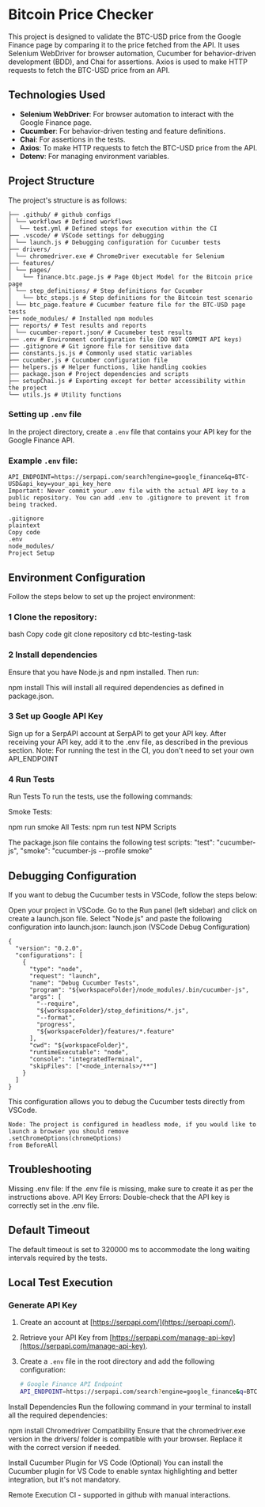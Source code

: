 # Bitcoin Price Checker

This project is designed to validate the BTC-USD price from the Google Finance page by comparing it to the price fetched from the API. It uses Selenium WebDriver for browser automation, Cucumber for behavior-driven development (BDD), and Chai for assertions. Axios is used to make HTTP requests to fetch the BTC-USD price from an API. 

## Technologies Used

- **Selenium WebDriver**: For browser automation to interact with the Google Finance page.
- **Cucumber**: For behavior-driven testing and feature definitions.
- **Chai**: For assertions in the tests.
- **Axios**: To make HTTP requests to fetch the BTC-USD price from the API.
- **Dotenv**: For managing environment variables.

## Project Structure

The project's structure is as follows:
```
├── .github/ # github configs
│ └── workflows # Defined workflows
│  └── test.yml # Defined steps for execution within the CI
├── .vscode/ # VSCode settings for debugging 
│ └── launch.js # Debugging configuration for Cucumber tests 
├── drivers/ 
│ └── chromedriver.exe # ChromeDriver executable for Selenium 
├── features/ 
│ └── pages/ 
│   └── finance.btc.page.js # Page Object Model for the Bitcoin price page 
│ └── step_definitions/ # Step definitions for Cucumber 
│   └── btc_steps.js # Step definitions for the Bitcoin test scenario 
│ └── btc_page.feature # Cucumber feature file for the BTC-USD page tests 
├── node_modules/ # Installed npm modules 
├── reports/ # Test results and reports 
│ └── cucumber-report.json/ # Cucumeber test results 
├── .env # Environment configuration file (DO NOT COMMIT API keys)
├── .gitignore # Git ignore file for sensitive data 
├── constants.js.js # Commonly used static variables 
├── cucumber.js # Cucumber configuration file 
├── helpers.js # Helper functions, like handling cookies 
├── package.json # Project dependencies and scripts 
├── setupChai.js # Exporting except for better accessibility within the project
└── utils.js # Utility functions 
```

### Setting up `.env` file

In the project directory, create a `.env` file that contains your API key for the Google Finance API.

### Example `.env` file:
```env
API_ENDPOINT=https://serpapi.com/search?engine=google_finance&q=BTC-USD&api_key=your_api_key_here
Important: Never commit your .env file with the actual API key to a public repository. You can add .env to .gitignore to prevent it from being tracked.
```

```
.gitignore
plaintext
Copy code
.env
node_modules/
Project Setup
```


## Environment Configuration
Follow the steps below to set up the project environment:

### 1 Clone the repository:
bash
Copy code
git clone repository
cd btc-testing-task

### 2 Install dependencies
Ensure that you have Node.js and npm installed. Then run:

npm install
This will install all required dependencies as defined in package.json.

### 3 Set up Google API Key
Sign up for a SerpAPI account at SerpAPI to get your API key.
After receiving your API key, add it to the .env file, as described in the previous section.
Note: For running the test in the CI, you don't need to set your own API_ENDPOINT

### 4 Run Tests
Run Tests
To run the tests, use the following commands:

Smoke Tests:

npm run smoke
All Tests:
npm run test
NPM Scripts

The package.json file contains the following test scripts:
"test": "cucumber-js",
"smoke": "cucumber-js --profile smoke"

## Debugging Configuration
If you want to debug the Cucumber tests in VSCode, follow the steps below:

Open your project in VSCode.
Go to the Run panel (left sidebar) and click on create a launch.json file.
Select "Node.js" and paste the following configuration into launch.json:
launch.json (VSCode Debug Configuration)
```
{
  "version": "0.2.0",
  "configurations": [
    {
      "type": "node",
      "request": "launch",
      "name": "Debug Cucumber Tests",
      "program": "${workspaceFolder}/node_modules/.bin/cucumber-js",
      "args": [
        "--require",
        "${workspaceFolder}/step_definitions/*.js",
        "--format",
        "progress",
        "${workspaceFolder}/features/*.feature"
      ],
      "cwd": "${workspaceFolder}",
      "runtimeExecutable": "node",
      "console": "integratedTerminal",
      "skipFiles": ["<node_internals>/**"]
    }
  ]
}
```
This configuration allows you to debug the Cucumber tests directly from VSCode.

```
Node: The project is configured in headless mode, if you would like to launch a browser you should remove
.setChromeOptions(chromeOptions)
from BeforeAll
```

## Troubleshooting
Missing .env file: If the .env file is missing, make sure to create it as per the instructions above.
API Key Errors: Double-check that the API key is correctly set in the .env file.

## Default Timeout
The default timeout is set to 320000 ms to accommodate the long waiting intervals required by the tests.

## Local Test Execution

### Generate API Key
1. Create an account at [https://serpapi.com/](https://serpapi.com/).
2. Retrieve your API Key from [https://serpapi.com/manage-api-key](https://serpapi.com/manage-api-key).
3. Create a `.env` file in the root directory and add the following configuration:
   
   ```bash
   # Google Finance API Endpoint
   API_ENDPOINT=https://serpapi.com/search?engine=google_finance&q=BTC-USD&api_key=yourApiKeyHere
Install Dependencies
Run the following command in your terminal to install all the required dependencies:

npm install
Chromedriver Compatibility
Ensure that the chromedriver.exe version in the drivers/ folder is compatible with your browser.
Replace it with the correct version if needed.

Install Cucumber Plugin for VS Code (Optional)
You can install the Cucumber plugin for VS Code to enable syntax highlighting and better integration, but it's not mandatory.

Remote Execution CI - supported in github with manual interactions.

